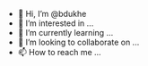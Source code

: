 - 👋 Hi, I’m @bdukhe
- 👀 I’m interested in ...
- 🌱 I’m currently learning ...
- 💞️ I’m looking to collaborate on ...
- 📫 How to reach me ...

<!---
bdukhe/bdukhe is a ✨ special ✨ repository because its `README.md` (this file) appears on your GitHub profile.
You can click the Preview link to take a look at your changes.
--->

